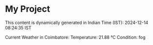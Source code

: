 # My Project

This content is dynamically generated in Indian Time (IST): 2024-12-14 08:24:35 IST


Current Weather in Coimbatore:
Temperature: 21.88 °C
Condition: fog
